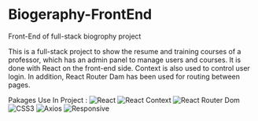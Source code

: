 # Biogeraphy-FrontEnd
Front-End of full-stack biogrophy project

This is a full-stack project to show the resume and training courses of a professor, which has an admin panel to manage users and courses. It is done with React on the front-end side. Context is also used to control user login. In addition, React Router Dam has been used for routing between pages.

Pakages Use In Project :
![React](https://img.shields.io/badge/React-EF2D5E)
![React Context](https://img.shields.io/badge/React-Context-EF2D5E)
![React Router Dom](https://img.shields.io/badge/React-Router%20Dom-EF2D5E)
![CSS3](https://img.shields.io/badge/CSS3-EF2D5E)
![Axios](https://img.shields.io/badge/Axios-EF2D5E)
![Responsive](https://img.shields.io/badge/Responsive-EF2D5E)
